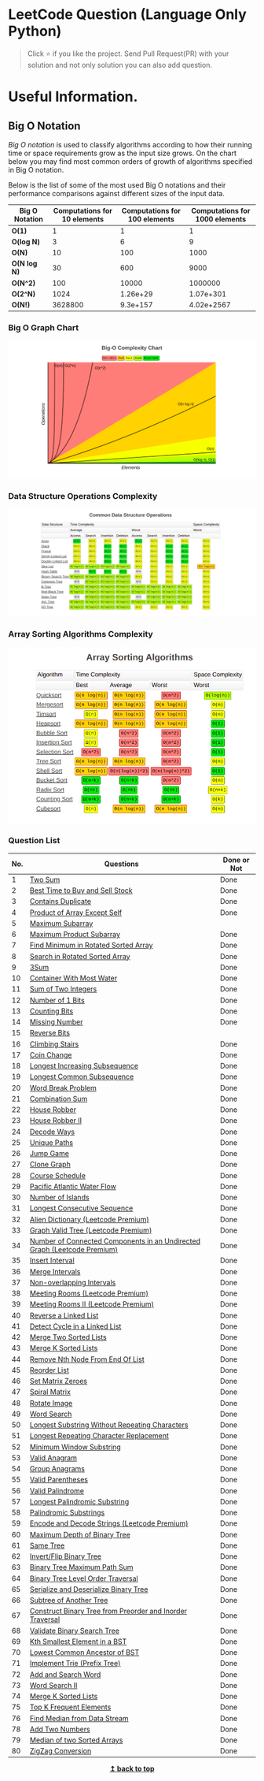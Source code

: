 # LeetCode Question (Language Only Python)

> Click :star: if you like the project. Send Pull Request(PR) with your solution and not only solution you can also add question.

# Useful Information.

## Big O Notation

_Big O notation_ is used to classify algorithms according to how their running time or space requirements grow as the input size grows.
On the chart below you may find most common orders of growth of algorithms specified in Big O notation.

Below is the list of some of the most used Big O notations and their performance comparisons against different sizes of the input data.

| Big O Notation | Computations for 10 elements | Computations for 100 elements | Computations for 1000 elements |
| -------------- | ---------------------------- | ----------------------------- | ------------------------------ |
| **O(1)**       | 1                            | 1                             | 1                              |
| **O(log N)**   | 3                            | 6                             | 9                              |
| **O(N)**       | 10                           | 100                           | 1000                           |
| **O(N log N)** | 30                           | 600                           | 9000                           |
| **O(N^2)**     | 100                          | 10000                         | 1000000                        |
| **O(2^N)**     | 1024                         | 1.26e+29                      | 1.07e+301                      |
| **O(N!)**      | 3628800                      | 9.3e+157                      | 4.02e+2567                     |

### Big O Graph Chart

![Screenshots](./assets/graph.png)

### Data Structure Operations Complexity

![Screenshots](./assets/commonDataStructure.png)

### Array Sorting Algorithms Complexity

![Screenshots](./assets/sorting.png)

### Question List

| No. | Questions                                                                                                                                        | Done or Not |
| --- | ------------------------------------------------------------------------------------------------------------------------------------------------ | ----------- |
| 1   | [Two Sum](https://github.com/rahulpandey70/LeetCode-Questions/blob/master/Array/TwoSum.py)                                                       | Done        |
| 2   | [Best Time to Buy and Sell Stock](https://github.com/rahulpandey70/LeetCode-Questions/blob/master/Array/StockBuySell.py)                         | Done        |
| 3   | [Contains Duplicate](https://github.com/rahulpandey70/LeetCode-Questions/blob/master/Array/ContainsDuplicate.py)                                 | Done        |
| 4   | [Product of Array Except Self](https://github.com/rahulpandey70/LeetCode-Questions/blob/master/Array/Productofarrayexceptself.py)                | Done        |
| 5   | [Maximum Subarray](https://github.com/rahulpandey70/LeetCode-Questions/blob/master/Array/MaximumSubarray.py)                                     |
| 6   | [Maximum Product Subarray](https://github.com/rahulpandey70/LeetCode-Questions/blob/master/Array/MaximumProductSubarray.py)                      | Done        |
| 7   | [Find Minimum in Rotated Sorted Array](https://github.com/rahulpandey70/LeetCode-Questions/blob/master/Array/FindMinimuminRotatedSortedArray.py) | Done        |
| 8   | [Search in Rotated Sorted Array](https://github.com/rahulpandey70/LeetCode-Questions/blob/master/Array/SearchinRotatedSortedArray.py)            | Done        |
| 9   | [3Sum](https://github.com/rahulpandey70/LeetCode-Questions/blob/master/Array/3Sum.py)                                                            | Done        |
| 10  | [Container With Most Water](https://github.com/rahulpandey70/LeetCode-Questions/blob/master/Array/ContainerWithMostWater.py)                     | Done        |
| 11  | [Sum of Two Integers](https://github.com/rahulpandey70/LeetCode-Questions/blob/master/Solution's/SumoftwoIntegers.py)                            | Done        |
| 12  | [Number of 1 Bits](https://github.com/rahulpandey70/LeetCode-Questions/blob/master/Solution's/Numberof1Bits.py)                                  | Done        |
| 13  | [Counting Bits](https://github.com/rahulpandey70/LeetCode-Questions/blob/master/Solution's/CountingBits.py)                                      | Done        |
| 14  | [Missing Number](https://github.com/rahulpandey70/LeetCode-Questions/blob/master/Solution's/MissingNumber.py)                                    | Done        |
| 15  | [Reverse Bits]()                                                                                                                                 |
| 16  | [Climbing Stairs](https://github.com/rahulpandey70/LeetCode-Questions/blob/master/Solution's/ClimbingStairs.py)                                  | Done        |
| 17  | [Coin Change]()                                                                                                                                  | Done        |
| 18  | [Longest Increasing Subsequence]()                                                                                                               | Done        |
| 19  | [Longest Common Subsequence]()                                                                                                                   | Done        |
| 20  | [Word Break Problem]()                                                                                                                           | Done        |
| 21  | [Combination Sum]()                                                                                                                              | Done        |
| 22  | [House Robber]()                                                                                                                                 | Done        |
| 23  | [House Robber II]()                                                                                                                              | Done        |
| 24  | [Decode Ways]()                                                                                                                                  | Done        |
| 25  | [Unique Paths]()                                                                                                                                 | Done        |
| 26  | [Jump Game]()                                                                                                                                    | Done        |
| 27  | [Clone Graph]()                                                                                                                                  | Done        |
| 28  | [Course Schedule]()                                                                                                                              | Done        |
| 29  | [Pacific Atlantic Water Flow]()                                                                                                                  | Done        |
| 30  | [Number of Islands]()                                                                                                                            | Done        |
| 31  | [Longest Consecutive Sequence]()                                                                                                                 | Done        |
| 32  | [Alien Dictionary (Leetcode Premium)]()                                                                                                          | Done        |
| 33  | [Graph Valid Tree (Leetcode Premium)]()                                                                                                          | Done        |
| 34  | [Number of Connected Components in an Undirected Graph (Leetcode Premium)]()                                                                     | Done        |
| 35  | [Insert Interval]()                                                                                                                              | Done        |
| 36  | [Merge Intervals]()                                                                                                                              | Done        |
| 37  | [Non-overlapping Intervals]()                                                                                                                    | Done        |
| 38  | [Meeting Rooms (Leetcode Premium)]()                                                                                                             | Done        |
| 39  | [Meeting Rooms II (Leetcode Premium)]()                                                                                                          | Done        |
| 40  | [Reverse a Linked List]()                                                                                                                        | Done        |
| 41  | [Detect Cycle in a Linked List]()                                                                                                                | Done        |
| 42  | [Merge Two Sorted Lists]()                                                                                                                       | Done        |
| 43  | [Merge K Sorted Lists]()                                                                                                                         | Done        |
| 44  | [Remove Nth Node From End Of List]()                                                                                                             | Done        |
| 45  | [Reorder List]()                                                                                                                                 | Done        |
| 46  | [Set Matrix Zeroes]()                                                                                                                            | Done        |
| 47  | [Spiral Matrix]()                                                                                                                                | Done        |
| 48  | [Rotate Image]()                                                                                                                                 | Done        |
| 49  | [Word Search]()                                                                                                                                  | Done        |
| 50  | [Longest Substring Without Repeating Characters]()                                                                                               | Done        |
| 51  | [Longest Repeating Character Replacement]()                                                                                                      | Done        |
| 52  | [Minimum Window Substring]()                                                                                                                     | Done        |
| 53  | [Valid Anagram]()                                                                                                                                | Done        |
| 54  | [Group Anagrams]()                                                                                                                               | Done        |
| 55  | [Valid Parentheses]()                                                                                                                            | Done        |
| 56  | [Valid Palindrome]()                                                                                                                             | Done        |
| 57  | [Longest Palindromic Substring]()                                                                                                                | Done        |
| 58  | [Palindromic Substrings]()                                                                                                                       | Done        |
| 59  | [Encode and Decode Strings (Leetcode Premium)]()                                                                                                 | Done        |
| 60  | [Maximum Depth of Binary Tree]()                                                                                                                 | Done        |
| 61  | [Same Tree]()                                                                                                                                    | Done        |
| 62  | [Invert/Flip Binary Tree]()                                                                                                                      | Done        |
| 63  | [Binary Tree Maximum Path Sum]()                                                                                                                 | Done        |
| 64  | [Binary Tree Level Order Traversal]()                                                                                                            | Done        |
| 65  | [Serialize and Deserialize Binary Tree]()                                                                                                        | Done        |
| 66  | [Subtree of Another Tree]()                                                                                                                      | Done        |
| 67  | [Construct Binary Tree from Preorder and Inorder Traversal]()                                                                                    | Done        |
| 68  | [Validate Binary Search Tree]()                                                                                                                  | Done        |
| 69  | [Kth Smallest Element in a BST]()                                                                                                                | Done        |
| 70  | [Lowest Common Ancestor of BST]()                                                                                                                | Done        |
| 71  | [Implement Trie (Prefix Tree)]()                                                                                                                 | Done        |
| 72  | [Add and Search Word]()                                                                                                                          | Done        |
| 73  | [Word Search II]()                                                                                                                               | Done        |
| 74  | [Merge K Sorted Lists]()                                                                                                                         | Done        |
| 75  | [Top K Frequent Elements]()                                                                                                                      | Done        |
| 76  | [Find Median from Data Stream]()                                                                                                                 | Done        |
| 78  | [Add Two Numbers]()                                                                                                                              | Done        |
| 79  | [Median of two Sorted Arrays]()                                                                                                                  | Done        |
| 80  | [ZigZag Conversion]()                                                                                                                            | Done        |

<div align="center">
    <b><a href="#">↥ back to top</a></b>
</div>
